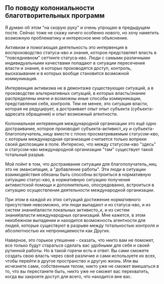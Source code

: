 ## По поводу колониальности благотворительных программ

Я думаю об этом "на скорую руку" и очень упрощаю в предыдущем посте. Сейчас тоже не скажу ничего особенно нового, но хочу наметить возможную проблематику и интересное мне объяснение.

Активизм и помогающая деятельность это интервенция в воспроизводство статуса-кво и знания, которое представляет власть в "повседневном" сеттинге статуса-кво. Люди с самыми различными индивидуальными качествами попадают в ситуации пересечения власти и знания, в которых производятся доступ, контроль, высказывание и в которых вообще становится возможной коммуникация. 

Интервенция активизма не в демонтаже существующих ситуаций, а в производстве альтернативных ситуаций, в которых власть/знание распределены иначе и возможны иные способы коммуникации, представления себя, контроля. Тем не менее, это ситуация власти, которая не редуцирует, а достраивает опыт опыт субъекта (субъекта-адресата обращения) и опыт возможный агентности.

Колониальная интервенция международной организации это ещё одно достраивание, которое производит субъекта-активист_ку и субъекта-благополучатель_ницу вместе с плохо просматриваемым статусом-кво, с которым международная организация считается только вопреки своей диспозиции в поле. Интересно, что между статусом-кво "здесь" и статусом-кво международной организации "там" существует такой тотальный разрыв.

Мой пойнт в том, что достраивание ситуации для благополучатель_ниц это не эмансипация, а "добавление работы". Эти люди в ситуации взаимодействия обязаны быть способны встроиться в нормативную ситуацию статус-кво, в нормативную ситуацию получения активистской помощи и дополнительно, опосредованно, встроиться в ситуацию осуществления деятельности международной организации. 

При этом в каждой из этих ситуаций достижение нормативного присутствия невозможно, эти люди выпадают и из статуса-кво, и из систем знания\власти локальных активисто_к, и из систем знания\власти международных организаций. Мне кажется, в этом неизбежном выпадении и находится возможность агентности для людей, которые существуют в разрыве между тотальностью контроля и абсолютностью их непроницаемости как Других. 

Наверное, это горькое утешение - сказать, что никто вам не поможет, все только будут стараться сделать вас удобными для себя и своей рутинной работы. Но в такой горечи есть и ответ. Вы сами сможете создать свою власть через своё различие и сами используете их всех, чтобы перейти в другое пространство и другую жизнь. Или вы исчезнете сами, собственным телом, никто уже не сможет вмешаться в то, что вы перестанете быть, никто уже не сможет вас перехватить, когда вы закроете доступ для всего, что находится вне вас.
